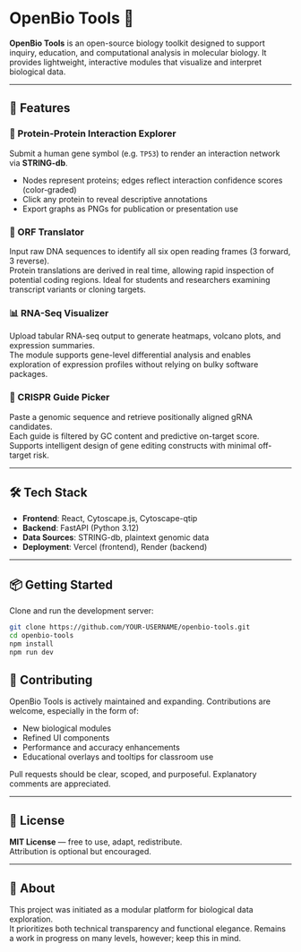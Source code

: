 # OpenBio Tools 🧬

**OpenBio Tools** is an open-source biology toolkit designed to support inquiry, education, and computational analysis in molecular biology. It provides lightweight, interactive modules that visualize and interpret biological data.

---

## 🚀 Features

### 🔗 Protein-Protein Interaction Explorer  
Submit a human gene symbol (e.g. `TP53`) to render an interaction network via **STRING-db**.  
- Nodes represent proteins; edges reflect interaction confidence scores (color-graded)
- Click any protein to reveal descriptive annotations
- Export graphs as PNGs for publication or presentation use

### 🧪 ORF Translator  
Input raw DNA sequences to identify all six open reading frames (3 forward, 3 reverse).  
Protein translations are derived in real time, allowing rapid inspection of potential coding regions. Ideal for students and researchers examining transcript variants or cloning targets.

### 📊 RNA-Seq Visualizer  
Upload tabular RNA-seq output to generate heatmaps, volcano plots, and expression summaries.  
The module supports gene-level differential analysis and enables exploration of expression profiles without relying on bulky software packages.

### 🧬 CRISPR Guide Picker  
Paste a genomic sequence and retrieve positionally aligned gRNA candidates.  
Each guide is filtered by GC content and predictive on-target score. Supports intelligent design of gene editing constructs with minimal off-target risk.

---

## 🛠️ Tech Stack

- **Frontend**: React, Cytoscape.js, Cytoscape-qtip  
- **Backend**: FastAPI (Python 3.12)  
- **Data Sources**: STRING-db, plaintext genomic data  
- **Deployment**: Vercel (frontend), Render (backend)

---

## 📦 Getting Started

Clone and run the development server:

```bash
git clone https://github.com/YOUR-USERNAME/openbio-tools.git
cd openbio-tools
npm install
npm run dev
```

## 🤝 Contributing

OpenBio Tools is actively maintained and expanding. Contributions are welcome, especially in the form of:

- New biological modules  
- Refined UI components  
- Performance and accuracy enhancements  
- Educational overlays and tooltips for classroom use  

Pull requests should be clear, scoped, and purposeful. Explanatory comments are appreciated.

---

## 📄 License

**MIT License** — free to use, adapt, redistribute.  
Attribution is optional but encouraged.

---

## 🧬 About

This project was initiated as a modular platform for biological data exploration.  
It prioritizes both technical transparency and functional elegance. Remains a work in progress on many levels, however; keep this in mind.
